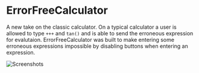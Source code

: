 # ErrorFreeCalculator

A new take on the classic calculator. On a typical calculator a user is allowed to type `+++` and `tan()` and is able to send the erroneous expression for evalutaion. ErrorFreeCalculator was built to make entering some erroneous expressions impossible by disabling buttons when entering an expression.  

![Screenshots](https://i.imgur.com/pwppk3H.png)
